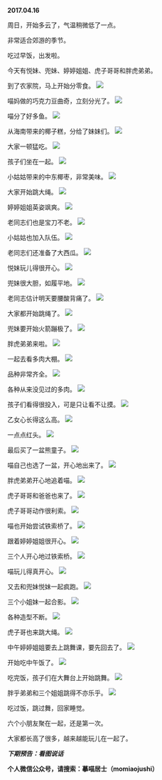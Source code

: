 
          
**2017.04.16**

周日，开始多云了，气温稍微低了一点。

非常适合郊游的季节。

吃过早饭，出发啦。

今天有悦妹、兜妹、婷婷姐姐、虎子哥哥和胖虎弟弟。

到了农家院，马上开始分零食。
![](http://wx3.sinaimg.cn/large/627d9660ly1feooh6pg2oj20yg0mz0y8.jpg)


喵妈做的巧克力豆曲奇，立刻分光了。
![](http://wx3.sinaimg.cn/large/627d9660ly1feooh72r98j20yg0mzte6.jpg)


喵分了好多鱼。
![](http://wx3.sinaimg.cn/large/627d9660ly1feooh3wxsuj20yg0mzwle.jpg)


从海南带来的椰子糕，分给了妹妹们。
![](http://wx3.sinaimg.cn/large/627d9660ly1feooha0l9vj20yg0mz79u.jpg)


大家一顿猛吃。
![](http://wx3.sinaimg.cn/large/627d9660ly1feooh28n2pj20yg0mzdk1.jpg)


孩子们坐在一起。
![](http://wx3.sinaimg.cn/large/627d9660ly1feooh53243j20yg0mzwkd.jpg)


小姑姑带来的中东椰枣，非常美味。
![](http://wx3.sinaimg.cn/large/627d9660ly1feoohajhfgj20yg0mzagg.jpg)


大家开始跳大绳。
![](http://wx3.sinaimg.cn/large/627d9660ly1feooha7hqgj20yg0mztfc.jpg)


婷婷姐姐英姿飒爽。
![](http://wx3.sinaimg.cn/large/627d9660ly1feooh7xds1j20yg0mz0y3.jpg)


老同志们也是宝刀不老。
![](http://wx3.sinaimg.cn/large/627d9660ly1feooh7aexjj20yg0mzdn7.jpg)


小姑姑也加入队伍。
![](http://wx3.sinaimg.cn/large/627d9660ly1feooh7ppxqj20yg0mzzra.jpg)


老同志们还准备了大西瓜。
![](http://wx3.sinaimg.cn/large/627d9660ly1feooh6h23bj20yg0mzdkn.jpg)


悦妹玩儿得很开心。
![](http://wx3.sinaimg.cn/large/627d9660ly1feooh4wqznj20yg0mztcy.jpg)


兜妹很大胆，如履平地。
![](http://wx3.sinaimg.cn/large/627d9660ly1feooh8jiy4j20yg0mzgsj.jpg)


老同志估计明天要腰酸背痛了。
![](http://wx3.sinaimg.cn/large/627d9660ly1feooh43q52j20yg0mz79m.jpg)


大家都开始跳绳了。
![](http://wx3.sinaimg.cn/large/627d9660ly1feooh8qxmaj20yg0mzgqz.jpg)


兜妹要开始火箭蹦极了。
![](http://wx3.sinaimg.cn/large/627d9660ly1feooh2ed19j20yg0mztfa.jpg)


胖虎弟弟来啦。
![](http://wx3.sinaimg.cn/large/627d9660ly1feooh93cg9j20yg0mz0vt.jpg)


一起去看多肉大棚。
![](http://wx3.sinaimg.cn/large/627d9660ly1feooh9986uj20yg0mzacz.jpg)


品种非常齐全。
![](http://wx3.sinaimg.cn/large/627d9660ly1feoohad0p7j20yg0mz435.jpg)


各种从来没见过的多肉。
![](http://wx3.sinaimg.cn/large/627d9660ly1feooh4au5cj20yg0mzq8j.jpg)


孩子们看得很投入，可是只让看不让摸。
![](http://wx3.sinaimg.cn/large/627d9660ly1feooh5iafij20yg0mz43z.jpg)


乙女心长得这么高。
![](http://wx3.sinaimg.cn/large/627d9660ly1feoohaqudzj20yg0mzgpz.jpg)


一点点红头。
![](http://wx3.sinaimg.cn/large/627d9660ly1feooh8yatkj20yg0mzdj8.jpg)


最后买了一盆熊童子。
![](http://wx3.sinaimg.cn/large/627d9660ly1feooh62jh6j20yg0mzgno.jpg)


喵自己也选了一盆，开心地出来了。
![](http://wx3.sinaimg.cn/large/627d9660ly1feooh21c3sj20yg0mzn01.jpg)


胖虎弟弟开心地追着喵。
![](http://wx3.sinaimg.cn/large/627d9660ly1feooh4hpmwj20yg0mzgp0.jpg)


虎子哥哥和爸爸也来了。
![](http://wx3.sinaimg.cn/large/627d9660ly1feooh4no0wj20yg0mz0z4.jpg)


虎子哥哥动作很利索。
![](http://wx3.sinaimg.cn/large/627d9660ly1feooh9h175j20yg0mzq9a.jpg)


喵也开始尝试铁索桥了。
![](http://wx3.sinaimg.cn/large/627d9660ly1feooh7gt1gj20yg0mztf4.jpg)


跟着婷婷姐姐很开心。
![](http://wx3.sinaimg.cn/large/627d9660ly1feooh9mex8j20yg0mz430.jpg)


三个人开心地过铁索桥。
![](http://wx3.sinaimg.cn/large/627d9660ly1feooh34nxhj20yg0mzaeu.jpg)


喵玩儿得真开心。
![](http://wx3.sinaimg.cn/large/627d9660ly1feooh3c5bvj20yg0mz795.jpg)


又去和兜妹悦妹一起疯跑。
![](http://wx3.sinaimg.cn/large/627d9660ly1feooh6v6emj20yg0mzwk3.jpg)


三个小姐妹一起合影。
![](http://wx3.sinaimg.cn/large/627d9660ly1feooh83do6j20yg0mztes.jpg)


各种造型不断。
![](http://wx3.sinaimg.cn/large/627d9660ly1feooh5rmhuj20yg0mz44e.jpg)


虎子哥也来跳大绳。
![](http://wx3.sinaimg.cn/large/627d9660ly1feooh691e5j20yg0mzdms.jpg)


中午婷婷姐姐要去上跳舞课，要先回去了。
![](http://wx3.sinaimg.cn/large/627d9660ly1feooh5awxxj20yg0mzgrp.jpg)


开始吃中午饭了。
![](http://wx3.sinaimg.cn/large/627d9660ly1feooh9rpt2j20yg0mzgrh.jpg)


吃完饭，孩子们在大舞台上开始跳舞。
![](http://wx3.sinaimg.cn/large/627d9660ly1feooh2xnfxj20yg0mzgqr.jpg)


胖乎弟弟和三个姐姐跳得不亦乐乎。
![](http://wx3.sinaimg.cn/large/627d9660ly1feooh2ovsbj20yg0mztde.jpg)


吃过饭，跳过舞，回家睡觉。

六个小朋友聚在一起，还是第一次。

大家都长高了很多，越来越能玩儿在一起了。


***下期预告：看图说话***


**个人微信公众号，请搜索：摹喵居士（momiaojushi）**

        